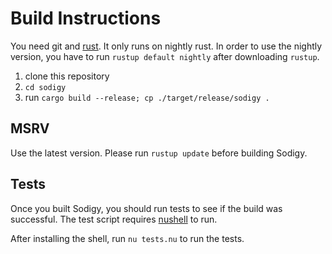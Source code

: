 # Build Instructions

You need git and [rust](https://rustup.rs). It only runs on nightly rust. In order to use the nightly version, you have to run `rustup default nightly` after downloading `rustup`.

1. clone this repository
2. `cd sodigy`
3. run `cargo build --release; cp ./target/release/sodigy .`

## MSRV

Use the latest version. Please run `rustup update` before building Sodigy.

## Tests

Once you built Sodigy, you should run tests to see if the build was successful. The test script requires [nushell](https://nushell.sh) to run.

After installing the shell, run `nu tests.nu` to run the tests.
